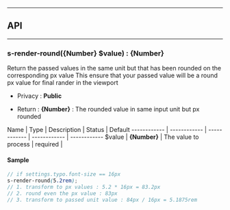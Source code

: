 


-----------------------------
## API
-----------------------------

### s-render-round({Number} $value) : {Number}
Return the passed values in the same unit but that has been rounded on the corresponding px value
This ensure that your passed value will be a round px value for final rander in the viewport

- Privacy : **Public**

- Return : **{Number}** : The rounded value in same input unit but px rounded

Name | Type | Description | Status | Default
------------ | ------------ | ------------ | ------------ | ------------
$value | **{Number}** | The value to process | required | 


#### Sample
```scss
// if settings.typo.font-size == 16px
s-render-round(5.2rem);
// 1. transform to px values : 5.2 * 16px = 83.2px
// 2. round even the px value : 83px
// 3. transform to passed unit value : 84px / 16px = 5.1875rem

```


